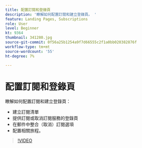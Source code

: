 ```yaml
---
title: 配置訂閱和登錄頁
description: '瞭解如何配置訂閱和建立登錄頁。 '
feature: Landing Pages, Subscriptions
role: User
level: Beginner
kt: 9364
thumbnail: 341280.jpg
source-git-commit: 0f56a25b1254a9f7d66555c2f1a0bb020382876f
workflow-type: tm+mt
source-wordcount: '55'
ht-degree: 7%

---
```



# 配置訂閱和登錄頁

瞭解如何配置訂閱和建立登錄頁：

* 建立訂閱清單
* 提供訂閱或取消訂閱服務的登錄頁
* 在郵件中整合（取消）訂閱選項
* 配置相關旅程。

>[!VIDEO](https://video.tv.adobe.com/v/341280?quality=12&learn=on)
